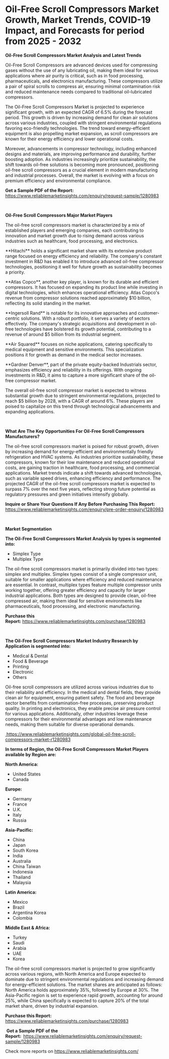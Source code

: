 <p><h1>Oil-Free Scroll Compressors Market Growth, Market Trends, COVID-19 Impact, and Forecasts for period from 2025 - 2032</h1></p><p><strong>Oil-Free Scroll Compressors Market Analysis and Latest Trends</strong></p>
<p><p>Oil-Free Scroll Compressors are advanced devices used for compressing gases without the use of any lubricating oil, making them ideal for various applications where air purity is critical, such as in food processing, pharmaceuticals, and electronics manufacturing. These compressors utilize a pair of spiral scrolls to compress air, ensuring minimal contamination risk and reduced maintenance needs compared to traditional oil-lubricated compressors.</p><p>The Oil-Free Scroll Compressors Market is projected to experience significant growth, with an expected CAGR of 6.5% during the forecast period. This growth is driven by increasing demand for clean air solutions across various industries, coupled with stringent environmental regulations favoring eco-friendly technologies. The trend toward energy-efficient equipment is also propelling market expansion, as scroll compressors are known for their energy efficiency and lower operational costs. </p><p>Moreover, advancements in compressor technology, including enhanced designs and materials, are improving performance and durability, further boosting adoption. As industries increasingly prioritize sustainability, the shift towards oil-free solutions is becoming more pronounced, positioning oil-free scroll compressors as a crucial element in modern manufacturing and industrial processes. Overall, the market is evolving with a focus on premium efficiency and environmental compliance.</p></p>
<p><strong>Get a Sample PDF of the Report:&nbsp;</strong> <a href="https://www.reliablemarketinsights.com/enquiry/request-sample/1280983?utm_campaign=3511&utm_medium=2&utm_source=Github&utm_content=ia&utm_term=24032025&utm_id=oil-free-scroll-compressors">https://www.reliablemarketinsights.com/enquiry/request-sample/1280983</a></p>
<p>&nbsp;</p>
<p><strong>Oil-Free Scroll Compressors Major Market Players</strong></p>
<p><p>The oil-free scroll compressors market is characterized by a mix of established players and emerging companies, each contributing to innovation and market growth due to rising demand across various industries such as healthcare, food processing, and electronics.</p><p>**Hitachi** holds a significant market share with its extensive product range focused on energy efficiency and reliability. The company's constant investment in R&D has enabled it to introduce advanced oil-free compressor technologies, positioning it well for future growth as sustainability becomes a priority.</p><p>**Atlas Copco**, another key player, is known for its durable and efficient compressors. It has focused on expanding its product line while investing in digital technologies, which enhances operational efficiency. Atlas Copco's revenue from compressor solutions reached approximately $10 billion, reflecting its solid standing in the market.</p><p>**Ingersoll Rand** is notable for its innovative approaches and customer-centric solutions. With a robust portfolio, it serves a variety of sectors effectively. The company's strategic acquisitions and development in oil-free technologies have bolstered its growth potential, contributing to a revenue of around $5 billion from its industrial segment.</p><p>**Air Squared** focuses on niche applications, catering specifically to medical equipment and sensitive environments. This specialization positions it for growth as demand in the medical sector increases.</p><p>**Gardner Denver**, part of the private equity-backed Industrials sector, emphasizes efficiency and reliability in its offerings. With ongoing investments in R&D, it aims to capture a more significant share of the oil-free compressor market.</p><p>The overall oil-free scroll compressor market is expected to witness substantial growth due to stringent environmental regulations, projected to reach $5 billion by 2028, with a CAGR of around 6%. These players are poised to capitalize on this trend through technological advancements and expanding applications.</p></p>
<p>&nbsp;</p>
<p><strong>What Are The Key Opportunities For Oil-Free Scroll Compressors Manufacturers?</strong></p>
<p><p>The oil-free scroll compressors market is poised for robust growth, driven by increasing demand for energy-efficient and environmentally friendly refrigeration and HVAC systems. As industries prioritize sustainability, these compressors, known for their low maintenance and reduced operational costs, are gaining traction in healthcare, food processing, and commercial applications. Market trends indicate a shift towards advanced technologies, such as variable speed drives, enhancing efficiency and performance. The projected CAGR of the oil-free scroll compressors market is expected to surpass 7% over the next five years, reflecting strong future potential as regulatory pressures and green initiatives intensify globally.</p></p>
<p><strong>Inquire or Share Your Questions If Any Before Purchasing This Report:</strong> <a href="https://www.reliablemarketinsights.com/enquiry/pre-order-enquiry/1280983?utm_campaign=3511&utm_medium=2&utm_source=Github&utm_content=ia&utm_term=24032025&utm_id=oil-free-scroll-compressors">https://www.reliablemarketinsights.com/enquiry/pre-order-enquiry/1280983</a></p>
<p>&nbsp;</p>
<p><strong>Market Segmentation</strong></p>
<p><strong>The Oil-Free Scroll Compressors Market Analysis by types is segmented into:</strong></p>
<p><ul><li>Simplex Type</li><li>Multiplex Type</li></ul></p>
<p><p>The oil-free scroll compressors market is primarily divided into two types: simplex and multiplex. Simplex types consist of a single compressor unit, suitable for smaller applications where efficiency and reduced maintenance are essential. In contrast, multiplex types feature multiple compressor units working together, offering greater efficiency and capacity for larger industrial applications. Both types are designed to provide clean, oil-free compressed air, making them ideal for sensitive environments like pharmaceuticals, food processing, and electronic manufacturing.</p></p>
<p><strong>Purchase this Report:&nbsp;</strong><a href="https://www.reliablemarketinsights.com/purchase/1280983?utm_campaign=3511&utm_medium=2&utm_source=Github&utm_content=ia&utm_term=24032025&utm_id=oil-free-scroll-compressors">https://www.reliablemarketinsights.com/purchase/1280983</a></p>
<p>&nbsp;</p>
<p><strong>The Oil-Free Scroll Compressors Market Industry Research by Application is segmented into:</strong></p>
<p><ul><li>Medical & Dental</li><li>Food & Beverage</li><li>Printing</li><li>Electronic</li><li>Others</li></ul></p>
<p><p>Oil-free scroll compressors are utilized across various industries due to their reliability and efficiency. In the medical and dental fields, they provide clean air for equipment, ensuring patient safety. The food and beverage sector benefits from contamination-free processes, preserving product quality. In printing and electronics, they enable precise air pressure control for various applications. Additionally, other industries leverage these compressors for their environmental advantages and low maintenance needs, making them suitable for diverse operational demands.</p></p>
<p><a href="https://www.reliablemarketinsights.com/global-oil-free-scroll-compressors-market-r1280983?utm_campaign=3511&utm_medium=2&utm_source=Github&utm_content=ia&utm_term=24032025&utm_id=oil-free-scroll-compressors">&nbsp;https://www.reliablemarketinsights.com/global-oil-free-scroll-compressors-market-r1280983</a></p>
<p><strong>In terms of Region, the Oil-Free Scroll Compressors Market Players available by Region are:</strong></p>
<p>
    <p> <strong> North America: </strong>
        <ul>
            <li>United States</li>
            <li>Canada</li>
        </ul>
        </p> 
    <p> <strong> Europe: </strong>
        <ul>
            <li>Germany</li>
            <li>France</li>
            <li>U.K.</li>
            <li>Italy</li>
            <li>Russia</li>
        </ul>
        </p> 
    <p> <strong> Asia-Pacific: </strong>
        <ul>
            <li>China</li>
            <li>Japan</li>
            <li>South Korea</li>
            <li>India</li>
            <li>Australia</li>
            <li>China Taiwan</li>
            <li>Indonesia</li>
            <li>Thailand</li>
            <li>Malaysia</li>
        </ul>
        </p> 
    <p> <strong> Latin America: </strong>
        <ul>
            <li>Mexico</li>
            <li>Brazil</li>
            <li>Argentina Korea</li>
            <li>Colombia</li>
        </ul>
        </p> 
    <p> <strong> Middle East & Africa: </strong>
        <ul>
            <li>Turkey</li>
            <li>Saudi</li>
            <li>Arabia</li>
            <li>UAE</li>
            <li>Korea</li>
        </ul>
    </p>
    </p>
<p><p>The oil-free scroll compressors market is projected to grow significantly across various regions, with North America and Europe expected to dominate due to stringent environmental regulations and increasing demand for energy-efficient solutions. The market shares are anticipated as follows: North America holds approximately 35%, followed by Europe at 30%. The Asia-Pacific region is set to experience rapid growth, accounting for around 25%, while China specifically is expected to capture 20% of the total market share, driven by industrial expansion.</p></p>
<p><strong>Purchase this Report: </strong><a href="https://www.reliablemarketinsights.com/purchase/1280983?utm_campaign=3511&utm_medium=2&utm_source=Github&utm_content=ia&utm_term=24032025&utm_id=oil-free-scroll-compressors">https://www.reliablemarketinsights.com/purchase/1280983</a></p>
<p>&nbsp;<strong>Get a Sample PDF of the Report:&nbsp;&nbsp;</strong><a href="https://www.reliablemarketinsights.com/enquiry/request-sample/1280983?utm_campaign=3511&utm_medium=2&utm_source=Github&utm_content=ia&utm_term=24032025&utm_id=oil-free-scroll-compressors">https://www.reliablemarketinsights.com/enquiry/request-sample/1280983</a></p>
<p><strong></strong></p>
<p>Check more reports on <a href="https://www.reliablemarketinsights.com/?utm_campaign=3511&utm_medium=2&utm_source=Github&utm_content=ia&utm_term=24032025&utm_id=oil-free-scroll-compressors">https://www.reliablemarketinsights.com/</a></p>